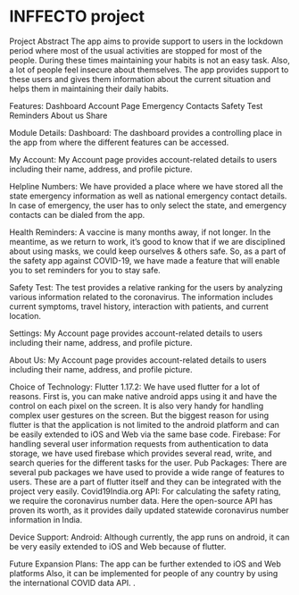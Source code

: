 # INFFECTO project

Project Abstract
The app aims to provide support to users in the lockdown period where most of the usual activities are stopped for most of the people. During these times maintaining your habits is not an easy task. Also, a lot of people feel insecure about themselves. The app provides support to these users and gives them information about the current situation and helps them in maintaining their daily habits.

Features:
Dashboard
Account Page
Emergency Contacts
Safety Test
Reminders
About us
Share


Module Details:
Dashboard: The dashboard provides a controlling place in the app from where the different features can be accessed.

My Account: My Account page provides account-related details to users including their name, address, and profile picture. 

Helpline Numbers: We have provided a place where we have stored all the state emergency information as well as national emergency contact details. In case of emergency, the user has to only select the state, and emergency contacts can be dialed from the app. 

Health Reminders:  A vaccine is many months away, if not longer. In the meantime, as we return to work, it’s good to know that if we are disciplined about using masks, we could keep ourselves & others safe. So, as a part of the safety app against COVID-19, we have made a feature that will enable you to set reminders for you to stay safe.

Safety Test: The test provides a relative ranking for the users by analyzing various information related to the coronavirus. The information includes current symptoms, travel history, interaction with patients, and current location. 

Settings: My Account page provides account-related details to users including their name, address, and profile picture. 

About Us: My Account page provides account-related details to users including their name, address, and profile picture. 

Choice of Technology:
Flutter 1.17.2: We have used flutter for a lot of reasons. First is, you can make native android apps using it and have the control on each pixel on the screen. It is also very handy for handling complex user gestures on the screen. But the biggest reason for using flutter is that the application is not limited to the android platform and can be easily extended to iOS and Web via the same base code.
Firebase: For handling several user information requests from authentication to data storage, we have used firebase which provides several read, write, and search queries for the different tasks for the user. 
Pub Packages: There are several pub packages we have used to provide a wide range of features to users. These are a part of flutter itself and they can be integrated with the project very easily.
Covid19India.org API: For calculating the safety rating, we require the coronavirus number data. Here the open-source API has proven its worth, as it provides daily updated statewide coronavirus number information in India.

Device Support:
Android: Although currently, the app runs on android, it can be very easily extended to iOS and Web because of flutter.

Future Expansion Plans:
The app can be further extended to iOS and Web platforms
Also, it can be implemented for people of any country by using the international COVID data API.
.
